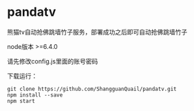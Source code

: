 # pandatv
熊猫tv自动抢佛跳墙竹子服务，部署成功之后即可自动抢佛跳墙竹子

node版本 >=6.4.0

请先修改config.js里面的账号密码

下载运行：

```
git clone https://github.com/ShangguanQuail/pandatv.git
npm install --save
npm start
```


